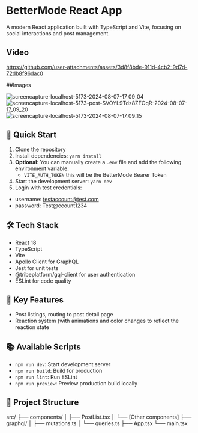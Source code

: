# BetterMode React App

A modern React application built with TypeScript and Vite, focusing on social interactions and post management.

## Video

https://github.com/user-attachments/assets/3d8f8bde-911d-4cb2-9d7d-72db8f96dac0

##Images

![screencapture-localhost-5173-2024-08-07-17_09_04](https://github.com/user-attachments/assets/bef73ad1-1d51-43ff-893d-d39de4b1906a)
![screencapture-localhost-5173-post-SVOYL9Tdz8ZFOqR-2024-08-07-17_09_20](https://github.com/user-attachments/assets/6db5932f-f5bf-4db7-9978-ec08e194d559)
![screencapture-localhost-5173-2024-08-07-17_09_15](https://github.com/user-attachments/assets/c877a434-6d92-4288-82cf-89e46899f475)


## 🚀 Quick Start

1. Clone the repository
2. Install dependencies: `yarn install`
3. **Optional**: You can manually create a `.env` file and add the following environment variable:
   - `VITE_AUTH_TOKEN`
     this will be the BetterMode Bearer Token
4. Start the development server: `yarn dev`
5. Login with test credentials:
  - username: testaccount@test.com
  - password: Test@ccount1234

## 🛠 Tech Stack

- React 18
- TypeScript
- Vite
- Apollo Client for GraphQL
- Jest for unit tests
- @tribeplatform/gql-client for user authentication
- ESLint for code quality

## 🔑 Key Features

- Post listings, routing to post detail page
- Reaction system (with animations and color changes to reflect the reaction state

## 📚 Available Scripts

- `npm run dev`: Start development server
- `npm run build`: Build for production
- `npm run lint`: Run ESLint
- `npm run preview`: Preview production build locally

## 🧩 Project Structure

src/
├── components/
│ ├── PostList.tsx
│ └── [Other components]
├── graphql/
│ ├── mutations.ts
│ └── queries.ts
├── App.tsx
└── main.tsx
